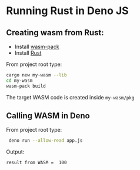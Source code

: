 # Running Rust in Deno JS 

## Creating wasm from Rust: 

- Install [wasm-pack](https://rustwasm.github.io/wasm-pack/installer/)
- Install [Rust](https://www.rust-lang.org/tools/install)

From project root type: 

```bash
cargo new my-wasm --lib
cd my-wasm
wasm-pack build 
```

The target WASM code is created inside `my-wasm/pkg`

## Calling WASM in Deno 

From project root type: 

```bash
 deno run --allow-read app.js
```

Output: 

```bash
result from WASM =  100
```
